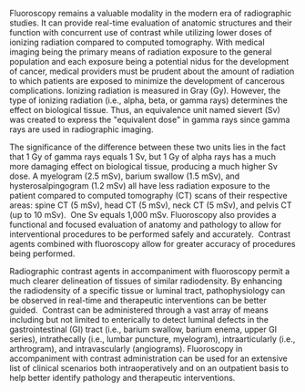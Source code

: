 Fluoroscopy remains a valuable modality in the modern era of radiographic studies. It can provide real-time evaluation of anatomic structures and their function with concurrent use of contrast while utilizing lower doses of ionizing radiation compared to computed tomography. With medical imaging being the primary means of radiation exposure to the general population and each exposure being a potential nidus for the development of cancer, medical providers must be prudent about the amount of radiation to which patients are exposed to minimize the development of cancerous complications. Ionizing radiation is measured in Gray (Gy). However, the type of ionizing radiation (i.e., alpha, beta, or gamma rays) determines the effect on biological tissue. Thus, an equivalence unit named sievert (Sv) was created to express the "equivalent dose" in gamma rays since gamma rays are used in radiographic imaging.

The significance of the difference between these two units lies in the fact that 1 Gy of gamma rays equals 1 Sv, but 1 Gy of alpha rays has a much more damaging effect on biological tissue, producing a much higher Sv dose. A myelogram (2.5 mSv), barium swallow (1.5 mSv), and hysterosalpingogram (1.2 mSv) all have less radiation exposure to the patient compared to computed tomography (CT) scans of their respective areas: spine CT (5 mSv), head CT (5 mSv), neck CT (5 mSv), and pelvis CT (up to 10 mSv).  One Sv equals 1,000 mSv. Fluoroscopy also provides a functional and focused evaluation of anatomy and pathology to allow for interventional procedures to be performed safely and accurately.  Contrast agents combined with fluoroscopy allow for greater accuracy of procedures being performed.

Radiographic contrast agents in accompaniment with fluoroscopy permit a much clearer delineation of tissues of similar radiodensity. By enhancing the radiodensity of a specific tissue or luminal tract, pathophysiology can be observed in real-time and therapeutic interventions can be better guided.  Contrast can be administered through a vast array of means including but not limited to enterically to detect luminal defects in the gastrointestinal (GI) tract (i.e., barium swallow, barium enema, upper GI series), intrathecally (i.e., lumbar puncture, myelogram), intraarticularly (i.e., arthrogram), and intravascularly (angiograms). Fluoroscopy in accompaniment with contrast administration can be used for an extensive list of clinical scenarios both intraoperatively and on an outpatient basis to help better identify pathology and therapeutic interventions.